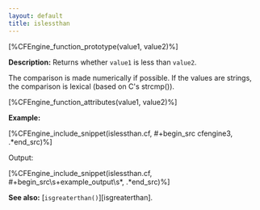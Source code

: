 ```yaml
---
layout: default
title: islessthan
---
```


[%CFEngine_function_prototype(value1, value2)%]

**Description:** Returns whether `value1` is less than `value2`.

The comparison is made numerically if possible. If the values are
strings, the comparison is lexical (based on C's strcmp()).

[%CFEngine_function_attributes(value1, value2)%]

**Example:**

[%CFEngine_include_snippet(islessthan.cf, #\+begin_src cfengine3, .*end_src)%]

Output:

[%CFEngine_include_snippet(islessthan.cf, #\+begin_src\s+example_output\s*, .*end_src)%]

**See also:** [`isgreaterthan()`][isgreaterthan].
